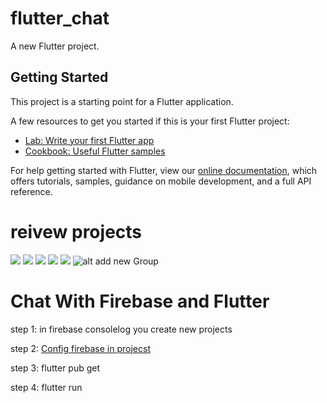 # flutter_chat

A new Flutter project.

## Getting Started

This project is a starting point for a Flutter application.

A few resources to get you started if this is your first Flutter project:

- [Lab: Write your first Flutter app](https://flutter.dev/docs/get-started/codelab)
- [Cookbook: Useful Flutter samples](https://flutter.dev/docs/cookbook)

For help getting started with Flutter, view our
[online documentation](https://flutter.dev/docs), which offers tutorials,
samples, guidance on mobile development, and a full API reference.

# reivew projects
![](https://res.cloudinary.com/phankieuphuicloud/image/upload/v1651298551/Screenshot_1651298291_s0cjft.png)
![](https://res.cloudinary.com/phankieuphuicloud/image/upload/v1651298551/Screenshot_1651298464_esmxsu.png)
![](https://res.cloudinary.com/phankieuphuicloud/image/upload/v1651298552/Screenshot_1651298458_hgjzeg.png)
![](https://res.cloudinary.com/phankieuphuicloud/image/upload/v1651298552/Screenshot_1651298300_yni3fx.png)
![](https://res.cloudinary.com/phankieuphuicloud/image/upload/v1651298551/Screenshot_1651298297_yzx4nb.png)
![alt add new Group](https://res.cloudinary.com/phankieuphuicloud/image/upload/v1651298551/Screenshot_1651298472_jtkhoa.png)

# Chat With Firebase and Flutter

 step 1: in firebase consolelog you create new projects 

 step 2: [Config firebase in projecst](https://firebase.flutter.dev/docs/cli)

 step 3: flutter pub get

 step 4: flutter run    